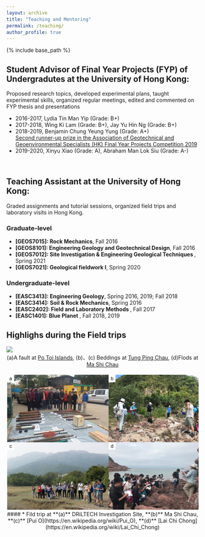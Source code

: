 ```yaml
---
layout: archive
title: "Teaching and Mentoring"
permalink: /teaching/
author_profile: true
---
```


{% include base_path %}

## Student Advisor of Final Year Projects (FYP) of Undergradutes at the University of Hong Kong:
Proposed research topics, developed experimental plans, taught experimental skills, organized regular meetings, edited and commented on FYP thesis and presentations 
* 2016-2017, Lydia Tin Man Yip (Grade: B+) 
* 2017-2018, Wing Ki Lam (Grade: B+), Jay Yu Hin Ng (Grade: B+)
* 2018-2019, Benjamin Chung Yeung Yung (Grade: A+)  
  [Second runner-up prize in the Association of Geotechnical and Geoenvironmental Specialists (HK) Final Year Projects Competition 2019](https://www.earthsciences.hku.hk/news_and_events/news/72/?back=8fa435f675f288b6086d5b29f2647e42)
* 2019-2020, Xinyu Xiao (Grade: A), Abraham Man Lok Siu (Grade: A-)  
<br>

## Teaching Assistant at the University of Hong Kong:  
Graded assignments and tutorial sessions, organized field trips and laboratory visits in Hong Kong.
### Graduate-level
  * <b>[GEOS7015]: Rock Mechanics</b>, Fall 2016
  * <b>[GEOS8101]: Engineering Geology and Geotechnical Design</b>, Fall 2016
  * <b>[GEOS7012]: Site Investigation & Engineering Geological Techniques </b>, Spring 2021
  * <b>[GEOS7021]: Geological fieldwork I</b>, Spring 2020

### Undergraduate-level
  * <b>[EASC3413]: Engineering Geology</b>, Spring 2016, 2019; Fall 2018
  * <b>[EASC3414]: Soil & Rock Mechanics</b>, Spring 2016
  * <b>[EASC2402]: Field and Laboratory Methods </b>, Fall 2017
  * <b>[EASC1401]: Blue Planet </b>, Fall 2018, 2019  
     

## Highlighs during the Field trips
  
<img src="/images/Geological structure in HK.jpg"/>
<div align="center">  
(a)A fault at <a href= "https://en.wikipedia.org/wiki/Po_Toi">Po Toi Islands</a>, (b)、(c) Beddings at <a href= "https://en.wikipedia.org/wiki/Tung_Ping_Chau">Tung Ping Chau</a>, (d)Flods at <a href= "https://en.wikipedia.org/wiki/Ma_Shi_Chau">Ma Shi Chau</a>
</div>
<br>

<div align="center">  
<img src="/images/Field Trip in HK.jpg"/>
 #### * Fild trip at **(a)** DRiLTECH Investigation Site, **(b)** Ma Shi Chau, **(c)** [Pui O](https://en.wikipedia.org/wiki/Pui_O), **(d)** [Lai Chi Chong](https://en.wikipedia.org/wiki/Lai_Chi_Chong)  
</div>